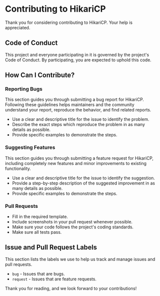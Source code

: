 # Contributing to HikariCP

Thank you for considering contributing to HikariCP. Your help is appreciated.

## Code of Conduct

This project and everyone participating in it is governed by the project's Code of Conduct. By participating, you are
expected to uphold this code.

## How Can I Contribute?

### Reporting Bugs

This section guides you through submitting a bug report for HikariCP. Following these guidelines helps maintainers and
the community understand your report, reproduce the behavior, and find related reports.

- Use a clear and descriptive title for the issue to identify the problem.
- Describe the exact steps which reproduce the problem in as many details as possible.
- Provide specific examples to demonstrate the steps.

### Suggesting Features

This section guides you through submitting a feature request for HikariCP, including completely new features and minor
improvements to existing functionality.

- Use a clear and descriptive title for the issue to identify the suggestion.
- Provide a step-by-step description of the suggested improvement in as many details as possible.
- Provide specific examples to demonstrate the steps.

### Pull Requests

- Fill in the required template.
- Include screenshots in your pull request whenever possible.
- Make sure your code follows the project's coding standards.
- Make sure all tests pass.

## Issue and Pull Request Labels

This section lists the labels we use to help us track and manage issues and pull requests.

- `bug` - Issues that are bugs.
- `request` - Issues that are feature requests.

Thank you for reading, and we look forward to your contributions!

